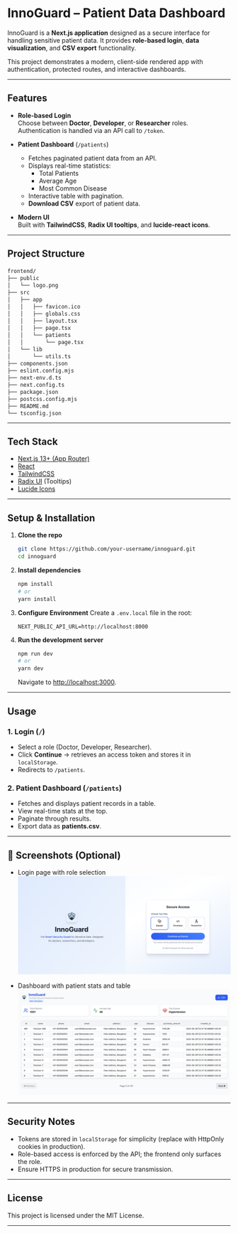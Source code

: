 # InnoGuard – Patient Data Dashboard

InnoGuard is a **Next.js application** designed as a secure interface for handling sensitive patient data. It provides **role-based login**, **data visualization**, and **CSV export** functionality.  

This project demonstrates a modern, client-side rendered app with authentication, protected routes, and interactive dashboards.

---

## Features

- **Role-based Login**  
  Choose between **Doctor**, **Developer**, or **Researcher** roles.  
  Authentication is handled via an API call to `/token`.

- **Patient Dashboard** (`/patients`)  
  - Fetches paginated patient data from an API.  
  - Displays real-time statistics:  
    - Total Patients  
    - Average Age  
    - Most Common Disease  
  - Interactive table with pagination.  
  - **Download CSV** export of patient data.

- **Modern UI**  
  Built with **TailwindCSS**, **Radix UI tooltips**, and **lucide-react icons**.

---

## Project Structure

```
frontend/
├── public
│   └── logo.png
├── src
│   ├── app
│   │   ├── favicon.ico
│   │   ├── globals.css
│   │   ├── layout.tsx
│   │   ├── page.tsx
│   │   └── patients
│   │       └── page.tsx
│   └── lib
│       └── utils.ts
├── components.json
├── eslint.config.mjs
├── next-env.d.ts
├── next.config.ts
├── package.json
├── postcss.config.mjs
├── README.md
└── tsconfig.json
```

---

## Tech Stack

- [Next.js 13+ (App Router)](https://nextjs.org/)  
- [React](https://react.dev/)  
- [TailwindCSS](https://tailwindcss.com/)  
- [Radix UI](https://www.radix-ui.com/) (Tooltips)  
- [Lucide Icons](https://lucide.dev/)  

---

## Setup & Installation

1. **Clone the repo**
   ```bash
   git clone https://github.com/your-username/innoguard.git
   cd innoguard
   ```

2. **Install dependencies**
   ```bash
   npm install
   # or
   yarn install
   ```

3. **Configure Environment**
   Create a `.env.local` file in the root:
   ```env
   NEXT_PUBLIC_API_URL=http://localhost:8000
   ```

4. **Run the development server**
   ```bash
   npm run dev
   # or
   yarn dev
   ```

   Navigate to [http://localhost:3000](http://localhost:3000).

---

## Usage

### 1. Login (`/`)
- Select a role (Doctor, Developer, Researcher).  
- Click **Continue** → retrieves an access token and stores it in `localStorage`.  
- Redirects to `/patients`.

### 2. Patient Dashboard (`/patients`)
- Fetches and displays patient records in a table.  
- View real-time stats at the top.  
- Paginate through results.  
- Export data as **patients.csv**.

---

## 📸 Screenshots (Optional)
- Login page with role selection  
![alt text](<public/home page.png>)

- Dashboard with patient stats and table  
![alt text](public/dashboard.png)

---

## Security Notes
- Tokens are stored in `localStorage` for simplicity (replace with HttpOnly cookies in production).  
- Role-based access is enforced by the API; the frontend only surfaces the role.  
- Ensure HTTPS in production for secure transmission.

---

## License
This project is licensed under the MIT License.

---
